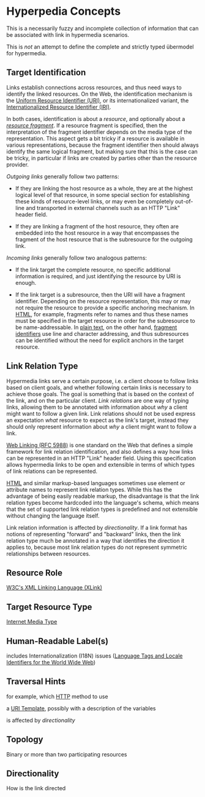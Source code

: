 # Hyperpedia Concepts

This is a necessarily fuzzy and incomplete collection of information that can be associated with link in hypermedia scenarios.

This is _not_ an attempt to define the complete and strictly typed &uuml;bermodel for hypermedia.


## Target Identification

Links establish connections across resources, and thus need ways to identify the linked resources. On the Web, the identification mechanism is the [Uniform Resource Identifier (URI)](http://tools.ietf.org/html/rfc3986), or its internationalized variant, the [Internationalized Resource Identifier (IRI)](http://tools.ietf.org/html/rfc3986).

In both cases, identification is about a _resource_, and optionally about a [_resource fragment_](https://tools.ietf.org/html/rfc3986#section-3.5). If a resource fragment is specified, then the interpretation of the fragment identifier depends on the media type of the representation. This aspect gets a bit tricky if a resource is available in various representations, because the fragment identifier then should always identify the same logical fragment, but making sure that this is the case can be tricky, in particular if links are created by parties other than the resource provider.

_Outgoing links_ generally follow two patterns:

* If they are linking the host resource as a whole, they are at the highest logical level of that resource, in some special section for establishing these kinds of resource-level links, or may even be completely out-of-line and transported in external channels such as an HTTP "Link" header field.

* If they are linking a fragment of the host resource, they often are embedded into the host resource in a way that encompasses the fragment of the host resource that is the subresource for the outgoing link.

_Incoming links_ generally follow two analogous patterns:

* If the link target the complete resource, no specific additional information is required, and just identifying the resource by URI is enough.

* If the link target is a subresource, then the URI will have a fragment identifier. Depending on the resource representation, this may or may not require the resource to provide a specific anchoring mechanism. In [HTML](formats/HTML.md), for example, fragments refer to names and thus these names must be specified in the target resource in order for the subresource to be name-addressable. In [plain text](https://tools.ietf.org/html/rfc2046#section-4.1), on the other hand, [fragment identifiers](https://tools.ietf.org/html/rfc5147) use line and character addressing, and thus subresources can be identified without the need for explicit anchors in the target resource.


## Link Relation Type

Hypermedia links serve a certain purpose, i.e. a client choose to follow links based on client goals, and whether following certain links is necessary to achieve those goals. The goal is something that is based on the context of the link, and on the particular client. _Link relations_ are one way of typing links, allowing them to be annotated with information about _why_ a client might want to follow a given link. Link relations should not be used express an expectation _what_ resource to expect as the link's target, instead they should only represent information about _why_ a client might want to follow a link.

[Web Linking (RFC 5988)](http://tools.ietf.org/html/rfc5988) is one standard on the Web that defines a simple framework for link relation identification, and also defines a way how links can be represented in an HTTP "Link" header field. Using this specification allows hypermedia links to be open and extensible in terms of which types of link relations can be represented.

[HTML](formats/HTML.md) and similar markup-based languages sometimes use element or attribute names to represent link relation types. While this has the advantage of being easily readable markup, the disadvantage is that the link relation types become hardcoded into the language's schema, which means that the set of supported link relation types is predefined and not extensible without changing the language itself.

Link relation information is affected by _directionality_. If a link format has notions of representing "forward" and "backward" links, then the link relation type much be annotated in a way that identifies the direction it applies to, because most link relation types do not represent symmetric relationships between resources.


## Resource Role

[W3C's XML Linking Language (XLink)](formats/XLink.md)

## Target Resource Type

[Internet Media Type](https://tools.ietf.org/html/rfc6838)

## Human-Readable Label(s)

includes Internationalization (I18N) issues ([Language Tags and Locale Identifiers for the World Wide Web](http://www.w3.org/TR/ltli/))

## Traversal Hints

for example, which [HTTP](http://tools.ietf.org/html/rfc7231) method to use

a [URI Template](http://tools.ietf.org/html/rfc6570), possibly with a description of the variables

is affected by _directionality_

## Topology

Binary or more than two participating resources

## Directionality

How is the link directed 

